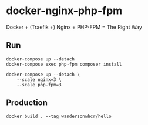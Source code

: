 # docker-nginx-php-fpm

Docker + (Traefik +) Nginx + PHP-FPM = The Right Way

## Run

```
docker-compose up --detach
docker-compose exec php-fpm composer install

docker-compose up --detach \
    --scale nginx=3 \
    --scale php-fpm=3
```

## Production

```
docker build . --tag wandersonwhcr/hello
```
